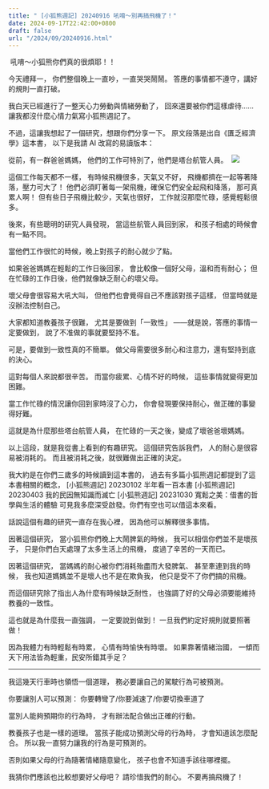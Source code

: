 ```yaml
---
title: " [小狐熊週記] 20240916 吼唷～別再搞飛機了！"
date: 2024-09-17T22:42:00+0800
draft: false
url: "/2024/09/20240916.html"
---
```


 吼唷～小狐熊你們真的很煩耶！！

今天禮拜一，
你們整個晚上一直吵，一直哭哭鬧鬧。 
答應的事情都不遵守，講好的規則一直打破。 

我白天已經進行了一整天心力勞動與情緒勞動了， 
回來還要被你們這樣虐待…… 
讓我都沒什麼心情力氣寫小狐熊週記了。 

不過，這讓我想起了一個研究，想跟你們分享一下。 
原文段落是出自《匱乏經濟學》這本書， 
以下是我請 AI 改寫的易讀版本： 

從前，有一群爸爸媽媽， 
他們的工作可特別了，他們是塔台航管人員。  
![](https://blogger.googleusercontent.com/img/a/AVvXsEgYVPpixYbiqUfkQ88tI30aj6YZzIY67wNLt7rMgqZzo2H3EnvH9MwKzOFv_maedmYTXu5hXnctZGhSecf_VhGTI-7c-5_uI8FVGPtIdXM5SlXHmst7BA6j9IbsFx0RQlIqCmOTGdxmmsdGAp4iTCFp3wHB4-neG4BB-xvbCYteCIlPWx5Rw7qKEVqkvlI)

這個工作每天都不一樣， 
有時候飛機很多，天氣又不好， 
飛機都擠在一起等著降落，壓力可大了！ 
他們必須盯著每一架飛機，確保它們安全起飛和降落， 
那可真累人啊！ 
但有些日子飛機比較少，天氣也很好， 
工作就沒那麼忙碌，感覺輕鬆很多。 

後來，有些聰明的研究人員發現， 
當這些航管人員回到家， 
和孩子相處的時候會有一點不同。 

當他們工作很忙的時候，晚上對孩子的耐心就少了點。 

如果爸爸媽媽在輕鬆的工作日後回家， 
會比較像一個好父母，溫和而有耐心； 
但在忙碌的工作日後，他們就像缺乏耐心的壞父母。 

壞父母會很容易大吼大叫， 
但他們也會覺得自己不應該對孩子這樣， 
但當時就是沒辦法控制自己。 

大家都知道教養孩子很難， 
尤其是要做到「一致性」 
——就是說，答應的事情一定要做到， 
說了不准做的事就要堅持不准。 

可是，要做到一致性真的不簡單。 
做父母需要很多耐心和注意力，還有堅持到底的決心。 

這對每個人來說都很辛苦。 
而當你疲累、心情不好的時候， 
這些事情就變得更加困難。 

當工作忙碌的情況讓你回到家時沒了心力， 
你會發現要保持耐心，做正確的事變得好難。 

這就是為什麼那些塔台航管人員， 
在忙碌的一天之後，變成了壞爸爸壞媽媽。 

以上這段，就是我從書上看到的有趣研究。 
這個研究告訴我們， 
人的耐心是很容易被消耗的。 
而且被消耗之後，就很難做出正確的決定。 

我大約是在你們三歲多的時候讀到這本書的， 
過去有多篇小狐熊週記都提到了這本書相關的概念， 
[小狐熊週記] 20230102 半年看一百本書 
[小狐熊週記] 20230403 我的民因無知識而滅亡 
[小狐熊週記] 20231030 寬鬆之美：借書的哲學與生活的體驗 
可見我多麼深受啟發。你們有空也可以借這本來看。

話說這個有趣的研究一直存在我心裡， 
因為他可以解釋很多事情。 

因著這個研究， 
當小狐熊你們晚上大鬧脾氣的時候， 
我可以相信你們並不是壞孩子， 
只是你們白天處理了太多生活上的飛機， 
度過了辛苦的一天而已。 

因著這個研究， 
當媽媽的耐心被你們消耗殆盡而大發脾氣、 
甚至牽連到我的時候， 
我也知道媽媽並不是壞人也不是在欺負我， 
他只是受不了你們搞的飛機。 

而這個研究除了指出人為什麼有時候缺乏耐性， 
也強調了好的父母必須要能維持教養的一致性。 

這也就是為什麼我一直強調， 
一定要說到做到！
一旦我們約定好規則就要照著做！

因為我體力有時輕鬆有時累， 
心情有時愉快有時壞。 
如果靠著情緒治國， 
一傾而天下用法皆為輕重，民安所錯其手足？ 

--- 

我這幾天行車時也領悟一個道理， 
務必要讓自己的駕駛行為可被預測。 

你要讓別人可以預測： 
你要轉彎了/你要減速了/你要切換車道了 

當別人能夠預期你的行為時， 
才有辦法配合做出正確的行動。 

教養孩子也是一樣的道理。 
當孩子能成功預測父母的行為時， 
才會知道該怎麼配合。
所以我一直努力讓我的行為是可預測的。 

否則如果父母的行為隨著情緒隨意變化， 
孩子也會不知道手該往哪裡擺。 

我猜你們應該也比較想要好父母吧？ 
請珍惜我們的耐心。 
不要再搞飛機了！


